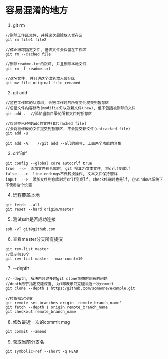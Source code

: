 # 容易混淆的地方

1. git rm
```
//删除工作区文件, 并将这次删除放入暂存区
git rm file1 file2

//停止跟踪指定文件, 但该文件会保留在工作区
git rm --cached file

//删除readme.txt的跟踪, 并且删除本地文件
git rm -f readme.txt 

//改名文件, 并且讲这个改名放入暂存区
git mv file_original file_renamed
```

2. git add
```
//监控工作区的状态树, 会把工作时的所有变化提交到暂存区
//包括文件内容修改(modified)以及新文件(new), 但不包括被删除的文件
git add .  //添加当前目录的所有文件到暂存区

//仅监控已经被add的文件(即tracked file)
//会将被修改的文件提交到暂存区, 不会提交新文件(untracked file)
git add -u

git add -A    //git add --all的缩写, 上面两个功能的合集
```

3. crlf和lf
```
git config --global core autocrlf true
true  -->  添加文件到仓库时, git 视其为文本文件, 将crlf变成lf
false  -->  line-endings不做转换操作, 文本文件保持原样
input  -->  添加文件到仓库时将crlf变成lf, check代码时也是lf, 在windows系统下不使用这个设置
```

4. 远程覆盖本地
```
git fetch --all
git reset --hard origin/master
```

5. 测试ssh是否成功连接
```
ssh -vT git@github.com
```

6. 查看master分支所有提交
```
git rev-list master
//显示前10个
git rev-list master --max-count=10
```

7. --depth
```
//--depth, 解决内容过多时git clone花费时间长的问题
//depth用于指定克隆深度, 为1即表示只克隆最近一次commit
git clone --depth 1 https:/github.com/someone/example.git

//拉取指定分支
git remote set-branches origin 'remote_branch_name'
git fetch --depth 1 origin remote_branch_name
git checkout remote_branch_name
```

8. 修改最近一次的commit msg
```
git commit --amend
```

9. 获取当前分支名
```
git symbolic-ref --short -q HEAD
```

